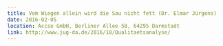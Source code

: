 ```yaml
---
title: Vom Wiegen allein wird die Sau nicht fett (Dr. Elmar Jürgens)
date: 2016-02-05
location: Accso GmbH, Berliner Allee 58, 64295 Darmstadt
link: http://www.jug-da.de/2016/10/Qualitaetsanalyse/
---
```


